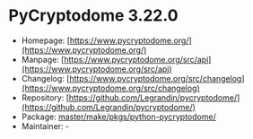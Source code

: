 # PyCryptodome 3.22.0
 - Homepage: [https://www.pycryptodome.org/](https://www.pycryptodome.org/)
 - Manpage: [https://www.pycryptodome.org/src/api](https://www.pycryptodome.org/src/api)
 - Changelog: [https://www.pycryptodome.org/src/changelog](https://www.pycryptodome.org/src/changelog)
 - Repository: [https://github.com/Legrandin/pycryptodome/](https://github.com/Legrandin/pycryptodome/)
 - Package: [master/make/pkgs/python-pycryptodome/](https://github.com/Freetz-NG/freetz-ng/tree/master/make/pkgs/python-pycryptodome/)
 - Maintainer: -

